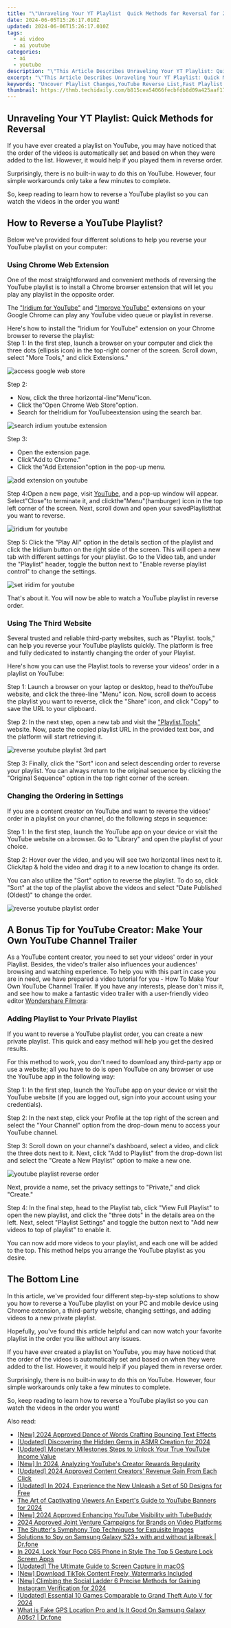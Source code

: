 ```yaml
---
title: "\"Unraveling Your YT Playlist  Quick Methods for Reversal for 2024\""
date: 2024-06-05T15:26:17.010Z
updated: 2024-06-06T15:26:17.010Z
tags:
  - ai video
  - ai youtube
categories:
  - ai
  - youtube
description: "\"This Article Describes Unraveling Your YT Playlist: Quick Methods for Reversal for 2024\""
excerpt: "\"This Article Describes Unraveling Your YT Playlist: Quick Methods for Reversal for 2024\""
keywords: "Uncover Playlist Changes,YouTube Reverse List,Fast Playlist Rewind,Backtrack YT Collection,Turnback Video Sequence,Undo YT Queue Updates,Invert YT Watch Order"
thumbnail: https://thmb.techidaily.com/b815cea54066fecbfdb8d09a425aaf17a53c85016a043f7f7cbe8c68c234f33d.png
---
```


## Unraveling Your YT Playlist: Quick Methods for Reversal

If you have ever created a playlist on YouTube, you may have noticed that the order of the videos is automatically set and based on when they were added to the list. However, it would help if you played them in reverse order.

Surprisingly, there is no built-in way to do this on YouTube. However, four simple workarounds only take a few minutes to complete.

So, keep reading to learn how to reverse a YouTube playlist so you can watch the videos in the order you want!

## How to Reverse a YouTube Playlist?

Below we've provided four different solutions to help you reverse your YouTube playlist on your computer:

### Using Chrome Web Extension

One of the most straightforward and convenient methods of reversing the YouTube playlist is to install a Chrome browser extension that will let you play any playlist in the opposite order.

The ["Iridium for YouTube"](https://chrome.google.com/webstore/detail/iridium-for-youtube/gbjmgndncjkjfcnpfhgidhbgokofegbl?hl=en) and ["Improve YouTube"](https://chrome.google.com/webstore/detail/improve-youtube-video-you/bnomihfieiccainjcjblhegjgglakjdd?hl=en) extensions on your Google Chrome can play any YouTube video queue or playlist in reverse.

Here's how to install the "Iridium for YouTube" extension on your Chrome browser to reverse the playlist:  
Step 1: In the first step, launch a browser on your computer and click the three dots (ellipsis icon) in the top-right corner of the screen. Scroll down, select "More Tools," and click Extensions."

![access google web store](https://images.wondershare.com/filmora/article-images/accessing-google-web-store.png)

Step 2:

* Now, click the three horizontal-line"Menu"icon.
* Click the"Open Chrome Web Store"option.
* Search for theIridium for YouTubeextension using the search bar.

![search irdium youtube extension](https://images.wondershare.com/filmora/article-images/searching-iridium-for-youtube-extension.png)

Step 3:

* Open the extension page.
* Click"Add to Chrome."
* Click the"Add Extension"option in the pop-up menu.

![add extension on youtube](https://images.wondershare.com/filmora/article-images/adding-iridium-for-youtube-to-chrome.png)

Step 4:Open a new page, visit [YouTube](https://www.youtube.com/), and a pop-up window will appear. Select"Close"to terminate it, and clickthe"Menu"(hamburger) icon in the top left corner of the screen. Next, scroll down and open your savedPlaylistthat you want to reverse.

![iridium for youtube](https://images.wondershare.com/filmora/article-images/iridium-for-youtube.png)

Step 5: Click the "Play All" option in the details section of the playlist and click the Iridium button on the right side of the screen. This will open a new tab with different settings for your playlist. Go to the Video tab, and under the "Playlist" header, toggle the button next to "Enable reverse playlist control" to change the settings.

![set iridim for youtube](https://images.wondershare.com/filmora/article-images/setting-iridium-for-youtube-to-reverse-playlist.png)

That's about it. You will now be able to watch a YouTube playlist in reverse order.

### Using The Third Website

Several trusted and reliable third-party websites, such as "Playlist. tools," can help you reverse your YouTube playlists quickly. The platform is free and fully dedicated to instantly changing the order of your Playlist.

Here's how you can use the Playlist.tools to reverse your videos' order in a playlist on YouTube:

Step 1: Launch a browser on your laptop or desktop, head to theYouTube website, and click the three-line "Menu" icon. Now, scroll down to access the playlist you want to reverse, click the "Share" icon, and click "Copy" to save the URL to your clipboard.

Step 2: In the next step, open a new tab and visit the ["Playlist.Tools"](https://playlist.tools/) website. Now, paste the copied playlist URL in the provided text box, and the platform will start retrieving it.

![reverse youtube playlist 3rd part](https://images.wondershare.com/filmora/article-images/reversing-youtube-playlist-using-third-party-website.png)

Step 3: Finally, click the "Sort" icon and select descending order to reverse your playlist. You can always return to the original sequence by clicking the "Original Sequence" option in the top right corner of the screen.

### Changing the Ordering in Settings

If you are a content creator on YouTube and want to reverse the videos' order in a playlist on your channel, do the following steps in sequence:

Step 1: In the first step, launch the YouTube app on your device or visit the YouTube website on a browser. Go to "Library" and open the playlist of your choice.

Step 2: Hover over the video, and you will see two horizontal lines next to it. Click/tap & hold the video and drag it to a new location to change its order.

You can also utilize the "Sort" option to reverse the playlist. To do so, click "Sort" at the top of the playlist above the videos and select "Date Published (Oldest)" to change the order.

![reverse youtube playlist order](https://images.wondershare.com/filmora/article-images/sorting-the-playlist-order-to-reverse-it.png)

## A Bonus Tip for YouTube Creator: Make Your Own YouTube Channel Trailer

As a YouTube content creator, you need to set your videos' order in your Playlist. Besides, the video's trailer also influences your audiences' browsing and watching experience. To help you with this part in case you are in need, we have prepared a video tutorial for you - How To Make Your Own YouTube Channel Trailer. If you have any interests, please don't miss it, and see how to make a fantastic video trailer with a user-friendly video editor [Wondershare Filmora](https://tools.techidaily.com/wondershare/filmora/download/):

### Adding Playlist to Your Private Playlist

If you want to reverse a YouTube playlist order, you can create a new private playlist. This quick and easy method will help you get the desired results.

For this method to work, you don't need to download any third-party app or use a website; all you have to do is open YouTube on any browser or use the YouTube app in the following way:

Step 1: In the first step, launch the YouTube app on your device or visit the YouTube website (if you are logged out, sign into your account using your credentials).

Step 2: In the next step, click your Profile at the top right of the screen and select the "Your Channel" option from the drop-down menu to access your YouTube channel.

Step 3: Scroll down on your channel's dashboard, select a video, and click the three dots next to it. Next, click "Add to Playlist" from the drop-down list and select the "Create a New Playlist" option to make a new one.

![youtube playlist reverse order](https://images.wondershare.com/filmora/article-images/adding-playlist-to-private-playlist-to-reverse-order.png)

Next, provide a name, set the privacy settings to "Private," and click "Create."

Step 4: In the final step, head to the Playlist tab, click "View Full Playlist" to open the new playlist, and click the "three dots" in the details area on the left. Next, select "Playlist Settings" and toggle the button next to "Add new videos to top of playlist" to enable it.

You can now add more videos to your playlist, and each one will be added to the top. This method helps you arrange the YouTube playlist as you desire.

## The Bottom Line

In this article, we've provided four different step-by-step solutions to show you how to reverse a YouTube playlist on your PC and mobile device using Chrome extension, a third-party website, changing settings, and adding videos to a new private playlist.

Hopefully, you've found this article helpful and can now watch your favorite playlist in the order you like without any issues.

If you have ever created a playlist on YouTube, you may have noticed that the order of the videos is automatically set and based on when they were added to the list. However, it would help if you played them in reverse order.

Surprisingly, there is no built-in way to do this on YouTube. However, four simple workarounds only take a few minutes to complete.

So, keep reading to learn how to reverse a YouTube playlist so you can watch the videos in the order you want!

<span class="atpl-alsoreadstyle">Also read:</span>
<div><ul>
<li><a href="https://facebook-video-share.techidaily.com/new-2024-approved-dance-of-words-crafting-bouncing-text-effects/"><u>[New] 2024 Approved  Dance of Words  Crafting Bouncing Text Effects</u></a></li>
<li><a href="https://facebook-video-share.techidaily.com/updated-discovering-the-hidden-gems-in-asmr-creation-for-2024/"><u>[Updated] Discovering the Hidden Gems in ASMR Creation for 2024</u></a></li>
<li><a href="https://facebook-video-share.techidaily.com/updated-monetary-milestones-steps-to-unlock-your-true-youtube-income-value/"><u>[Updated] Monetary Milestones  Steps to Unlock Your True YouTube Income Value</u></a></li>
<li><a href="https://facebook-video-share.techidaily.com/new-in-2024-analyzing-youtubes-creator-rewards-regularity/"><u>[New] In 2024, Analyzing YouTube's Creator Rewards Regularity</u></a></li>
<li><a href="https://facebook-video-share.techidaily.com/updated-2024-approved-content-creators-revenue-gain-from-each-click/"><u>[Updated] 2024 Approved  Content Creators' Revenue  Gain From Each Click</u></a></li>
<li><a href="https://facebook-video-share.techidaily.com/updated-in-2024-experience-the-new-unleash-a-set-of-50-designs-for-free/"><u>[Updated] In 2024, Experience the New  Unleash a Set of 50 Designs for Free</u></a></li>
<li><a href="https://facebook-video-share.techidaily.com/the-art-of-captivating-viewers-an-experts-guide-to-youtube-banners-for-2024/"><u>The Art of Captivating Viewers  An Expert's Guide to YouTube Banners for 2024</u></a></li>
<li><a href="https://facebook-video-share.techidaily.com/new-2024-approved-enhancing-youtube-visibility-with-tubebuddy/"><u>[New] 2024 Approved  Enhancing YouTube Visibility with TubeBuddy</u></a></li>
<li><a href="https://extra-approaches.techidaily.com/2024-approved-joint-venture-campaigns-for-brands-on-video-platforms/"><u>2024 Approved  Joint Venture Campaigns for Brands on Video Platforms</u></a></li>
<li><a href="https://extra-information.techidaily.com/the-shutters-symphony-top-techniques-for-exquisite-images/"><u>The Shutter's Symphony  Top Techniques for Exquisite Images</u></a></li>
<li><a href="https://android-location-track.techidaily.com/solutions-to-spy-on-samsung-galaxy-s23plus-with-and-without-jailbreak-drfone-by-drfone-virtual-android/"><u>Solutions to Spy on Samsung Galaxy S23+ with and without jailbreak | Dr.fone</u></a></li>
<li><a href="https://easy-unlock-android.techidaily.com/in-2024-lock-your-poco-c65-phone-in-style-the-top-5-gesture-lock-screen-apps-by-drfone-android/"><u>In 2024, Lock Your Poco C65 Phone in Style The Top 5 Gesture Lock Screen Apps</u></a></li>
<li><a href="https://digital-screen-recording.techidaily.com/updated-the-ultimate-guide-to-screen-capture-in-macos/"><u>[Updated] The Ultimate Guide to Screen Capture in macOS</u></a></li>
<li><a href="https://tiktok-videos.techidaily.com/new-download-tiktok-content-freely-watermarks-included/"><u>[New] Download TikTok Content Freely, Watermarks Included</u></a></li>
<li><a href="https://instagram-clips.techidaily.com/new-climbing-the-social-ladder-6-precise-methods-for-gaining-instagram-verification-for-2024/"><u>[New] Climbing the Social Ladder  6 Precise Methods for Gaining Instagram Verification for 2024</u></a></li>
<li><a href="https://video-capture.techidaily.com/updated-essential-10-games-comparable-to-grand-theft-auto-v-for-2024/"><u>[Updated] Essential 10  Games Comparable to Grand Theft Auto V for 2024</u></a></li>
<li><a href="https://fake-location.techidaily.com/what-is-fake-gps-location-pro-and-is-it-good-on-samsung-galaxy-a05s-drfone-by-drfone-virtual-android/"><u>What is Fake GPS Location Pro and Is It Good On Samsung Galaxy A05s? | Dr.fone</u></a></li>
</ul></div>

<ins class="adsbygoogle"
      style="display:block"
      data-ad-client="ca-pub-7571918770474297"
      data-ad-slot="8358498916"
      data-ad-format="auto"
      data-full-width-responsive="true"></ins>